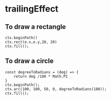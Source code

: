 # trailingEffect
## To draw a rectangle
```
ctx.beginPath()
ctx.rect(e.x,e.y,20, 20)
ctx.fill();
```

## To draw a circle
```
const degreeToRadians = (deg) => {
    return deg /180 * Math.PI
}
ctx.beginPath();
ctx.arc(100, 100, 50, 0, degreeToRadians(180));
ctx.fill();
```